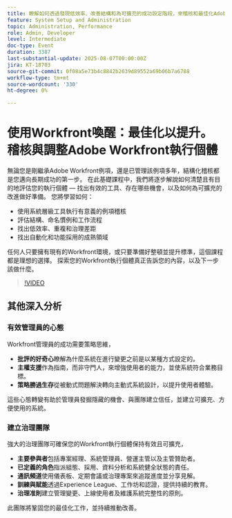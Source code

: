 ```yaml
---
title: 瞭解如何透過發現低效率、改善結構和為可擴充的成功設定階段，來稽核和最佳化Adobe Workfront執行個體。
feature: System Setup and Administration
topic: Administration, Performance
role: Admin, Developer
level: Intermediate
doc-type: Event
duration: 3387
last-substantial-update: 2025-08-07T00:00:00Z
jira: KT-18703
source-git-commit: 0f08a5e73b4c8842b2639d89552a69b06b7a6788
workflow-type: tm+mt
source-wordcount: '330'
ht-degree: 0%

---
```



# 使用Workfront喚醒：最佳化以提升。 稽核與調整Adobe Workfront執行個體

無論您是剛繼承Adobe Workfront例項，還是已管理該例項多年，結構化稽核都是您邁向長期成功的第一步。 在此基礎課程中，我們將逐步解說如何清楚且有目的地評估您的執行個體 — 找出有效的工具、存在哪些機會，以及如何為可擴充的改進做好準備。 您將學習如何：

* 使用系統層級工具執行有意義的例項稽核
* 評估結構、命名慣例和工作流程
* 找出低效率、重複和治理差距
* 找出自動化和功能採用的成熟領域

任何人只要擁有現有的Workfront環境，或只要準備好整頓並提升標準，這個課程都是理想的選擇。 探索您的Workfront執行個體真正告訴您的內容，以及下一步該做什麼。

>[!VIDEO](https://video.tv.adobe.com/v/3470621/?learn=on&enablevpops)

## 其他深入分析

### 有效管理員的心態

Workfront管理員的成功需要策略思維，

* **批評的好奇心**&#x200B;瞭解為什麼系統在進行變更之前是以某種方式設定的。
* **主權支援**&#x200B;作為指南，而非守門人，來增強使用者的能力，並使系統符合業務目標。
* **策略勝過生存**&#x200B;從被動式問題解決轉向主動式系統設計，以提升使用者體驗。

這些心態轉變有助於管理員發掘隱藏的機會、與團隊建立信任，並建立可擴充、方便使用的系統。

### 建立治理團隊

強大的治理團隊可確保您的Workfront執行個體保持有效且可擴充，

* **主要參與者**&#x200B;包括專案經理、系統管理員、營運主管以及主管贊助者。
* **已定義的角色**&#x200B;指派組態、採用、資料分析和系統健全狀態的責任。
* **通訊頻道**&#x200B;使用儀表板、定期會議或治理專案來追蹤進度並分享見解。
* **訓練與賦能**&#x200B;透過Experience League、工作坊和認證，提供持續的教育。
* **治理准則**&#x200B;建立管理變更、上線使用者及維護系統完整性的原則。

此團隊將鞏固您的最佳化工作，並持續推動改善。